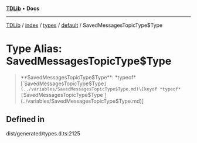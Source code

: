 [**TDLib**](../../../../../../README.md) • **Docs**

***

[TDLib](../../../../../../modules.md) / [index](../../../../../README.md) / [types](../../../README.md) / [default](../README.md) / SavedMessagesTopicType$Type

# Type Alias: SavedMessagesTopicType$Type

> **SavedMessagesTopicType$Type**: *typeof* [`SavedMessagesTopicType$Type`](../variables/SavedMessagesTopicType$Type.md)\[keyof *typeof* [`SavedMessagesTopicType$Type`](../variables/SavedMessagesTopicType$Type.md)\]

## Defined in

dist/generated/types.d.ts:2125
